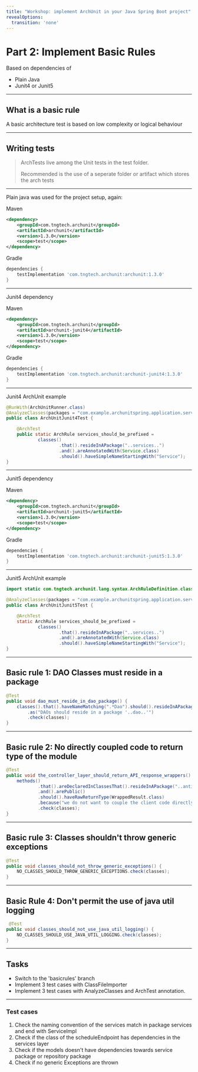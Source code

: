 ```yaml
---
title: "Workshop: implement ArchUnit in your Java Spring Boot project" 
revealOptions:
  transition: 'none'
---
```


# Part 2: Implement Basic Rules
Based on dependencies of

- Plain Java
- Junit4 or Junit5

---

## What is a basic rule

A basic architecture test is based on low complexity or logical behaviour

---
## Writing tests

> ArchTests live among the Unit tests in the test folder.
> 
> Recommended is the use of a seperate folder or artifact which stores the arch tests

---

Plain java was used for the project setup, again:

Maven
```xml
<dependency>
    <groupId>com.tngtech.archunit</groupId>
    <artifactId>archunit</artifactId>
    <version>1.3.0</version>
    <scope>test</scope>
</dependency>
```

Gradle
```groovy
dependencies {
    testImplementation 'com.tngtech.archunit:archunit:1.3.0'
}
```
---
Junit4 dependency

Maven
```xml
<dependency>
    <groupId>com.tngtech.archunit</groupId>
    <artifactId>archunit-junit4</artifactId>
    <version>1.3.0</version>
    <scope>test</scope>
</dependency>
```

Gradle
```groovy
dependencies {
    testImplementation 'com.tngtech.archunit:archunit-junit4:1.3.0'
}
```
---

Junit4 ArchUnit example

```java
@RunWith(ArchUnitRunner.class)
@AnalyzeClasses(packages = "com.example.archunitspring.application.services")
public class ArchUnitJunit4Test {

    @ArchTest
    public static ArchRule services_should_be_prefixed =
            classes()
                    .that().resideInAPackage("..services..")
                    .and().areAnnotatedWith(Service.class)
                    .should().haveSimpleNameStartingWith("Service");
}
```

---
Junit5 dependency

Maven
```xml
<dependency>
    <groupId>com.tngtech.archunit</groupId>
    <artifactId>archunit-junit5</artifactId>
    <version>1.3.0</version>
    <scope>test</scope>
</dependency>
```

Gradle
```groovy
dependencies {
    testImplementation 'com.tngtech.archunit:archunit-junit5:1.3.0'
}
```
---

Junit5 ArchUnit example

```java
import static com.tngtech.archunit.lang.syntax.ArchRuleDefinition.classes;

@AnalyzeClasses(packages = "com.example.archunitspring.application.services")
public class ArchUnitJunit5Test {

    @ArchTest
    static ArchRule services_should_be_prefixed =
            classes()
                    .that().resideInAPackage("..services..")
                    .and().areAnnotatedWith(Service.class)
                    .should().haveSimpleNameStartingWith("Service");
}
```
---

## Basic rule 1: DAO Classes must reside in a package

```java 
@Test
public void dao_must_reside_in_dao_package() {
    classes().that().haveNameMatching(".*Dao").should().resideInAPackage("..dao..")
        .as("DAOs should reside in a package '..dao..'")
        .check(classes);
}
```
---

## Basic rule 2: No directly coupled code to return type  of the module

```java
@Test
public void the_controller_layer_should_return_API_response_wrappers() {
    methods()
            .that().areDeclaredInClassesThat().resideInAPackage("..anticorruption..")
            .and().arePublic()
            .should().haveRawReturnType(WrappedResult.class)
            .because("we do not want to couple the client code directly to the return types of the encapsulated module")
            .check(classes);
}
```

---

## Basic rule 3: Classes shouldn't throw generic exceptions

```java
@Test
public void classes_should_not_throw_generic_exceptions() {
    NO_CLASSES_SHOULD_THROW_GENERIC_EXCEPTIONS.check(classes);
}
```

---

## Basic Rule 4: Don't permit the use of java util logging

```java
 @Test
public void classes_should_not_use_java_util_logging() {
    NO_CLASSES_SHOULD_USE_JAVA_UTIL_LOGGING.check(classes);
}
```

---

## Tasks

- Switch to the 'basicrules' branch
- Implement 3 test cases with ClassFileImporter
- Implement 3 test cases with AnalyzeClasses and ArchTest annotation.

---

### Test cases

1. Check the naming convention of the services match in package services and end with ServiceImpl 
2. Check if the class of the scheduleEndpoint has dependencies in the services layer 
3. Check if the models doesn't have dependencies towards service package or repository package 
4. Check if no generic Exceptions are thrown